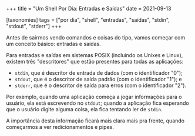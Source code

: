 +++
title = "Um Shell Por Dia: Entradas e Saídas"
date = 2021-09-13

[taxonomies]
tags = ["por dia", "shell", "entradas", "saídas", "stdin", "stdout", "stderr"]
+++

Antes de sairmos vendo comandos e coisas do tipo, vamos começar com um conceito
básico: entradas e saídas.

Para entradas e saídas em sistemas POSIX (incluindo os Unixes e Linux), existem
três "descritores" que estão presentes para todas as aplicações:

* `stdin`, que é descritor de entrada de dados (com o identificador "0");
* `stdout`, que é o descritor de saída padrão (com o identificador "1"); e
* `stderr`, que é o descritor de saída para erros (com o identificador "2").

Por exemplo, quando uma aplicação começa a jogar informações para o usuário,
ela está escrevendo no `stdout`; quando a aplicação fica esperando que o
usuário digite alguma coisa, ela fica tentando ler de `stdin`.

A importância desta informação ficará mais clara mais pra frente, quando
começarmos a ver redicionamentos e pipes.
